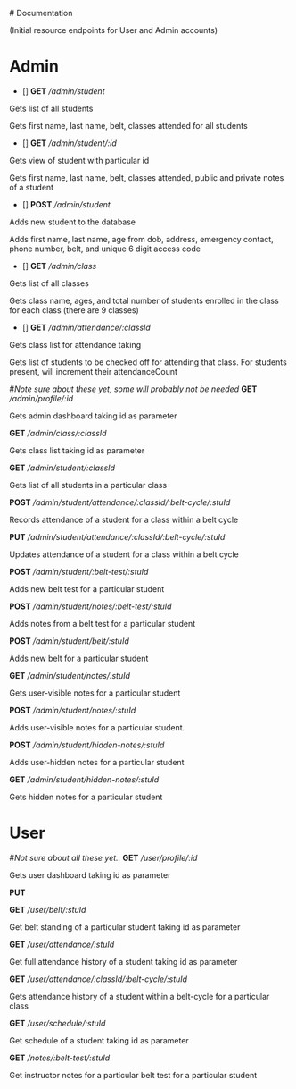 ﻿
﻿# Documentation

(Initial resource endpoints for User and Admin accounts)
# Admin
- [] **GET** */admin/student*
<p>Gets list of all students</p>
<p>Gets first name, last name, belt, classes attended for all students</p>

- [] **GET** */admin/student/:id*
<p>Gets view of student with particular id</p>
<p>Gets first name, last name, belt, classes attended, public and private notes of a student</p>

 - [] **POST** */admin/student*
<p>Adds new student to the database</p>
<p>Adds first name, last name, age from dob, address, emergency contact, phone number, belt,
and unique 6 digit access code</p>

- [] **GET** */admin/class*
<p>Gets list of all classes</p>
<p>Gets class name, ages, and total number of students enrolled in the class for each class (there are 9 classes)</p>

- [] **GET** */admin/attendance/:classId*
<p>Gets class list for attendance taking</p>
<p>Gets list of students to be checked off for attending that class. For students present,
will increment their attendanceCount</p>





#*Note sure about these yet, some will probably not be needed*
**GET** */admin/profile/:id*
<p>Gets admin dashboard taking id as parameter</p>

**GET** */admin/class/:classId*
<p>Gets class list taking id as parameter</p>

 **GET** */admin/student/:classId*
<p>Gets list of all students in a particular class</p>

 **POST** */admin/student/attendance/:classId/:belt-cycle/:stuId*
<p>Records attendance of a student for a class within a belt cycle</p>

**PUT**
*/admin/student/attendance/:classId/:belt-cycle/:stuId*
<p>Updates attendance of a student for a class within a belt cycle</p>

**POST** */admin/student/:belt-test/:stuId*
<p>Adds new belt test for a particular student</p>

**POST** */admin/student/notes/:belt-test/:stuId*
<p>Adds notes from a belt test for a particular student</p>

**POST** */admin/student/belt/:stuId*
<p>Adds new belt for a particular student</p>

**GET** */admin/student/notes/:stuId*
<p>Gets user-visible notes for a particular student</p>

**POST** */admin/student/notes/:stuId*
<p>Adds user-visible notes for a particular student.</p>

**POST** */admin/student/hidden-notes/:stuId*
<p>Adds user-hidden notes for a particular student</p>

 **GET** */admin/student/hidden-notes/:stuId*
<p>Gets hidden notes for a particular student</p>



# User
#*Not sure about all these yet..*
**GET** */user/profile/:id*
<p>Gets user dashboard taking id as parameter</p>

**PUT**

**GET** */user/belt/:stuId*
<p>Get belt standing of a particular student taking id as parameter</p>

**GET** */user/attendance/:stuId*
<p>Get full attendance history of a student taking id as parameter</p>

**GET** */user/attendance/:classId/:belt-cycle/:stuId*
<p>Gets attendance history of a student within a belt-cycle for a particular class</p>

**GET** */user/schedule/:stuId*
<p>Get schedule of a student taking id as parameter</p>

**GET** */notes/:belt-test/:stuId*
<p>Get instructor notes for a particular belt test for a particular student</p>
